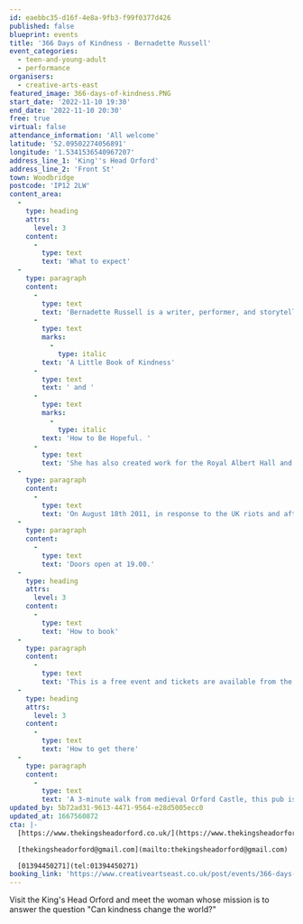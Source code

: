 ```yaml
---
id: eaebbc35-d16f-4e8a-9fb3-f99f0377d426
published: false
blueprint: events
title: '366 Days of Kindness - Bernadette Russell'
event_categories:
  - teen-and-young-adult
  - performance
organisers:
  - creative-arts-east
featured_image: 366-days-of-kindness.PNG
start_date: '2022-11-10 19:30'
end_date: '2022-11-10 20:30'
free: true
virtual: false
attendance_information: 'All welcome'
latitude: '52.09502274056891'
longitude: '1.5341536540967207'
address_line_1: 'King''s Head Orford'
address_line_2: 'Front St'
town: Woodbridge
postcode: 'IP12 2LW'
content_area:
  -
    type: heading
    attrs:
      level: 3
    content:
      -
        type: text
        text: 'What to expect'
  -
    type: paragraph
    content:
      -
        type: text
        text: 'Bernadette Russell is a writer, performer, and storyteller with a talent for writing inspirational books such as '
      -
        type: text
        marks:
          -
            type: italic
        text: 'A Little Book of Kindness'
      -
        type: text
        text: ' and '
      -
        type: text
        marks:
          -
            type: italic
        text: 'How to Be Hopeful. '
      -
        type: text
        text: 'She has also created work for the Royal Albert Hall and National Theatre amongst many others. '
  -
    type: paragraph
    content:
      -
        type: text
        text: 'On August 18th 2011, in response to the UK riots and after a chance encounter in a post office, Bernadette Russell embarked on a reckless mission to be kind to a stranger every single day for a year. This show, part stand up, part storytelling, charts this amazing year, which began with burning buildings, and ended with the flame of the Olympic torch. It attempts to answer the question: “Is it possible to change the world just by being kind?”'
  -
    type: paragraph
    content:
      -
        type: text
        text: 'Doors open at 19.00.'
  -
    type: heading
    attrs:
      level: 3
    content:
      -
        type: text
        text: 'How to book'
  -
    type: paragraph
    content:
      -
        type: text
        text: 'This is a free event and tickets are available from the pub or 01394 450271 & thekingsheadorford@gmail.com.'
  -
    type: heading
    attrs:
      level: 3
    content:
      -
        type: text
        text: 'How to get there'
  -
    type: paragraph
    content:
      -
        type: text
        text: 'A 3-minute walk from medieval Orford Castle, this pub is 9 miles from Wickham Market train station and 2 miles from the 18th-century Orfordness Lighthouse within the Orford Ness National Nature Reserve. Free parking is available at the pub. '
updated_by: 5b72ad31-9613-4471-9564-e28d5005ecc0
updated_at: 1667560872
cta: |-
  [https://www.thekingsheadorford.co.uk/](https://www.thekingsheadorford.co.uk/)

  [thekingsheadorford@gmail.com](mailto:thekingsheadorford@gmail.com)

  [01394450271](tel:01394450271)
booking_link: 'https://www.creativeartseast.co.uk/post/events/366-days-of-kindness-bernadette-russell-2'
---
```

Visit the King's Head Orford and meet the woman whose mission is to answer the question "Can kindness change the world?"